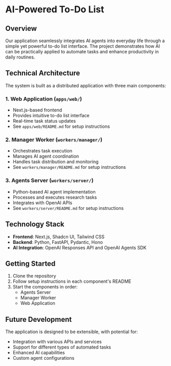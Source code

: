 # AI-Powered To-Do List

## Overview

Our application seamlessly integrates AI agents into everyday life through a simple yet powerful to-do list interface. The project demonstrates how AI can be practically applied to automate tasks and enhance productivity in daily routines.
## Technical Architecture

The system is built as a distributed application with three main components:

### 1. Web Application (`apps/web/`)
- Next.js-based frontend
- Provides intuitive to-do list interface
- Real-time task status updates
- See `apps/web/README.md` for setup instructions

### 2. Manager Worker (`workers/manager/`)
- Orchestrates task execution
- Manages AI agent coordination
- Handles task distribution and monitoring
- See `workers/manager/README.md` for setup instructions

### 3. Agents Server (`workers/server/`)
- Python-based AI agent implementation
- Processes and executes research tasks
- Integrates with OpenAI APIs
- See `workers/server/README.md` for setup instructions

## Technology Stack
- **Frontend**: Next.js, Shadcn UI, Tailwind CSS
- **Backend**: Python, FastAPI, Pydantic, Hono
- **AI Integration**: OpenAI Responses API and OpenAI Agents SDK

## Getting Started

1. Clone the repository
2. Follow setup instructions in each component's README
3. Start the components in order:
   - Agents Server
   - Manager Worker
   - Web Application

## Future Development
The application is designed to be extensible, with potential for:
- Integration with various APIs and services
- Support for different types of automated tasks
- Enhanced AI capabilities
- Custom agent configurations
